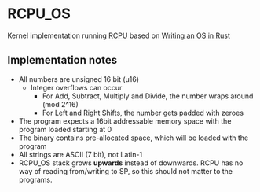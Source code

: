 # RCPU\_OS

Kernel implementation running [RCPU][rcpu] based on [Writing an OS in
Rust][rust-os-blog]

## Implementation notes

- All numbers are unsigned 16 bit (u16)
	- Integer overflows can occur
		- For Add, Subtract, Multiply and Divide, the number wraps
		  around (mod 2^16)
		- For Left and Right Shifts, the number gets padded with zeroes
- The program expects a 16bit addressable memory space with the program loaded
  starting at 0
- The binary contains pre-allocated space, which will be loaded with the program
- All strings are ASCII (7 bit), not Latin-1
- RCPU\_OS stack grows **upwards** instead of downwards. RCPU has no way of
  reading from/writing to SP, so this should not matter to the programs.

[rcpu]: https://github.com/redfast00/RCPU
[rust-os-blog]: https://os.phil-opp.com/
